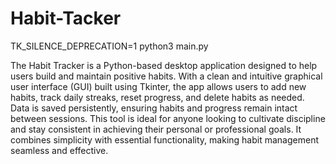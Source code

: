 # Habit-Tacker

TK_SILENCE_DEPRECATION=1 python3 main.py

The Habit Tracker is a Python-based desktop application designed to help users build and maintain positive habits. With a clean and intuitive graphical user interface (GUI) built using Tkinter, the app allows users to add new habits, track daily streaks, reset progress, and delete habits as needed. Data is saved persistently, ensuring habits and progress remain intact between sessions. This tool is ideal for anyone looking to cultivate discipline and stay consistent in achieving their personal or professional goals. It combines simplicity with essential functionality, making habit management seamless and effective.
